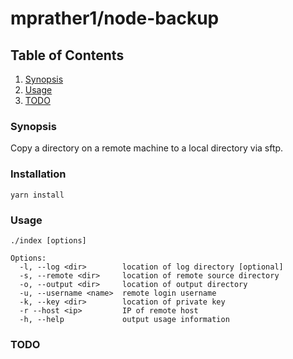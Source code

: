 # mprather1/node-backup

## Table of Contents
1. [ Synopsis ](#synopsis)
2. [ Usage ](#usage) <br />
3. [ TODO ](#todo)

<a name="synopsis"></a>
### Synopsis

Copy a directory on a remote machine to a local directory via sftp.
  
### Installation

    yarn install

<a name="usage"></a>
### Usage

    ./index [options]

    Options:
      -l, --log <dir>        location of log directory [optional]
      -s, --remote <dir>     location of remote source directory
      -o, --output <dir>     location of output directory
      -u, --username <name>  remote login username
      -k, --key <dir>        location of private key
      -r --host <ip>         IP of remote host
      -h, --help             output usage information


<a name="todo"></a>
### TODO